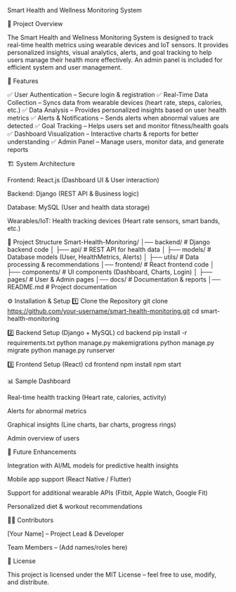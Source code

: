 Smart Health and Wellness Monitoring System

📌 Project Overview

The Smart Health and Wellness Monitoring System is designed to track real-time health metrics using wearable devices and IoT sensors. It provides personalized insights, visual analytics, alerts, and goal tracking to help users manage their health more effectively. An admin panel is included for efficient system and user management.

🚀 Features

✅ User Authentication – Secure login & registration
✅ Real-Time Data Collection – Syncs data from wearable devices (heart rate, steps, calories, etc.)
✅ Data Analysis – Provides personalized insights based on user health metrics
✅ Alerts & Notifications – Sends alerts when abnormal values are detected
✅ Goal Tracking – Helps users set and monitor fitness/health goals
✅ Dashboard Visualization – Interactive charts & reports for better understanding
✅ Admin Panel – Manage users, monitor data, and generate reports

🏗️ System Architecture

Frontend: React.js (Dashboard UI & User interaction)

Backend: Django (REST API & Business logic)

Database: MySQL (User and health data storage)

Wearables/IoT: Health tracking devices (Heart rate sensors, smart bands, etc.)

📂 Project Structure
Smart-Health-Monitoring/
│── backend/           # Django backend code
│   ├── api/           # REST API for health data
│   ├── models/        # Database models (User, HealthMetrics, Alerts)
│   ├── utils/         # Data processing & recommendations
│── frontend/          # React frontend code
│   ├── components/    # UI components (Dashboard, Charts, Login)
│   ├── pages/         # User & Admin pages
│── docs/              # Documentation & reports
│── README.md          # Project documentation

⚙️ Installation & Setup
1️⃣ Clone the Repository
git clone https://github.com/your-username/smart-health-monitoring.git
cd smart-health-monitoring

2️⃣ Backend Setup (Django + MySQL)
cd backend
pip install -r requirements.txt
python manage.py makemigrations
python manage.py migrate
python manage.py runserver

3️⃣ Frontend Setup (React)
cd frontend
npm install
npm start

📊 Sample Dashboard

Real-time health tracking (Heart rate, calories, activity)

Alerts for abnormal metrics

Graphical insights (Line charts, bar charts, progress rings)

Admin overview of users

🔔 Future Enhancements

Integration with AI/ML models for predictive health insights

Mobile app support (React Native / Flutter)

Support for additional wearable APIs (Fitbit, Apple Watch, Google Fit)

Personalized diet & workout recommendations

👨‍💻 Contributors

[Your Name] – Project Lead & Developer

Team Members – (Add names/roles here)

📜 License

This project is licensed under the MIT License – feel free to use, modify, and distribute.

